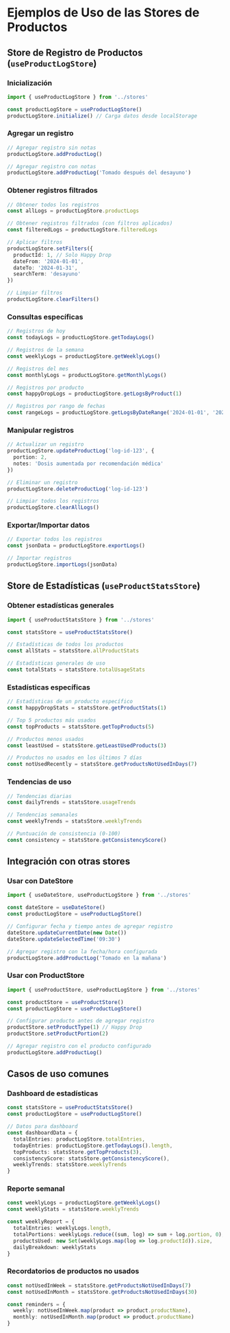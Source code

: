 # Ejemplos de Uso de las Stores de Productos

## Store de Registro de Productos (`useProductLogStore`)

### Inicialización
```typescript
import { useProductLogStore } from '../stores'

const productLogStore = useProductLogStore()
productLogStore.initialize() // Carga datos desde localStorage
```

### Agregar un registro
```typescript
// Agregar registro sin notas
productLogStore.addProductLog()

// Agregar registro con notas
productLogStore.addProductLog('Tomado después del desayuno')
```

### Obtener registros filtrados
```typescript
// Obtener todos los registros
const allLogs = productLogStore.productLogs

// Obtener registros filtrados (con filtros aplicados)
const filteredLogs = productLogStore.filteredLogs

// Aplicar filtros
productLogStore.setFilters({
  productId: 1, // Solo Happy Drop
  dateFrom: '2024-01-01',
  dateTo: '2024-01-31',
  searchTerm: 'desayuno'
})

// Limpiar filtros
productLogStore.clearFilters()
```

### Consultas específicas
```typescript
// Registros de hoy
const todayLogs = productLogStore.getTodayLogs()

// Registros de la semana
const weeklyLogs = productLogStore.getWeeklyLogs()

// Registros del mes
const monthlyLogs = productLogStore.getMonthlyLogs()

// Registros por producto
const happyDropLogs = productLogStore.getLogsByProduct(1)

// Registros por rango de fechas
const rangeLogs = productLogStore.getLogsByDateRange('2024-01-01', '2024-01-31')
```

### Manipular registros
```typescript
// Actualizar un registro
productLogStore.updateProductLog('log-id-123', {
  portion: 2,
  notes: 'Dosis aumentada por recomendación médica'
})

// Eliminar un registro
productLogStore.deleteProductLog('log-id-123')

// Limpiar todos los registros
productLogStore.clearAllLogs()
```

### Exportar/Importar datos
```typescript
// Exportar todos los registros
const jsonData = productLogStore.exportLogs()

// Importar registros
productLogStore.importLogs(jsonData)
```

## Store de Estadísticas (`useProductStatsStore`)

### Obtener estadísticas generales
```typescript
import { useProductStatsStore } from '../stores'

const statsStore = useProductStatsStore()

// Estadísticas de todos los productos
const allStats = statsStore.allProductStats

// Estadísticas generales de uso
const totalStats = statsStore.totalUsageStats
```

### Estadísticas específicas
```typescript
// Estadísticas de un producto específico
const happyDropStats = statsStore.getProductStats(1)

// Top 5 productos más usados
const topProducts = statsStore.getTopProducts(5)

// Productos menos usados
const leastUsed = statsStore.getLeastUsedProducts(3)

// Productos no usados en los últimos 7 días
const notUsedRecently = statsStore.getProductsNotUsedInDays(7)
```

### Tendencias de uso
```typescript
// Tendencias diarias
const dailyTrends = statsStore.usageTrends

// Tendencias semanales
const weeklyTrends = statsStore.weeklyTrends

// Puntuación de consistencia (0-100)
const consistency = statsStore.getConsistencyScore()
```

## Integración con otras stores

### Usar con DateStore
```typescript
import { useDateStore, useProductLogStore } from '../stores'

const dateStore = useDateStore()
const productLogStore = useProductLogStore()

// Configurar fecha y tiempo antes de agregar registro
dateStore.updateCurrentDate(new Date())
dateStore.updateSelectedTime('09:30')

// Agregar registro con la fecha/hora configurada
productLogStore.addProductLog('Tomado en la mañana')
```

### Usar con ProductStore
```typescript
import { useProductStore, useProductLogStore } from '../stores'

const productStore = useProductStore()
const productLogStore = useProductLogStore()

// Configurar producto antes de agregar registro
productStore.setProductType(1) // Happy Drop
productStore.setProductPortion(2)

// Agregar registro con el producto configurado
productLogStore.addProductLog()
```

## Casos de uso comunes

### Dashboard de estadísticas
```typescript
const statsStore = useProductStatsStore()
const productLogStore = useProductLogStore()

// Datos para dashboard
const dashboardData = {
  totalEntries: productLogStore.totalEntries,
  todayEntries: productLogStore.getTodayLogs().length,
  topProducts: statsStore.getTopProducts(3),
  consistencyScore: statsStore.getConsistencyScore(),
  weeklyTrends: statsStore.weeklyTrends
}
```

### Reporte semanal
```typescript
const weeklyLogs = productLogStore.getWeeklyLogs()
const weeklyStats = statsStore.weeklyTrends

const weeklyReport = {
  totalEntries: weeklyLogs.length,
  totalPortions: weeklyLogs.reduce((sum, log) => sum + log.portion, 0),
  productsUsed: new Set(weeklyLogs.map(log => log.productId)).size,
  dailyBreakdown: weeklyStats
}
```

### Recordatorios de productos no usados
```typescript
const notUsedInWeek = statsStore.getProductsNotUsedInDays(7)
const notUsedInMonth = statsStore.getProductsNotUsedInDays(30)

const reminders = {
  weekly: notUsedInWeek.map(product => product.productName),
  monthly: notUsedInMonth.map(product => product.productName)
}
``` 